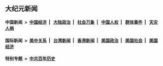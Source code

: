## 大纪元新闻

#### 中国新闻 &nbsp;>&nbsp; [中国经济](indexes/ncid283/README.md?04281245) &nbsp;| &nbsp; [大陆政治](indexes/ncid277/README.md?04281245) &nbsp;| &nbsp; [社会万象](indexes/ncid282/README.md?04281245) &nbsp;| &nbsp; [中国人权](indexes/ncid278/README.md?04281245) &nbsp;| &nbsp; [群体事件](indexes/ncid279/README.md?04281245) &nbsp;| &nbsp; [天灾人祸](indexes/ncid280/README.md?04281245)

#### 国际新闻 &nbsp;>&nbsp; [美中关系](indexes/nf1412576/README.md?04281245) &nbsp;| &nbsp; [台湾新闻](indexes/ncid1349361/README.md?04281245) &nbsp;| &nbsp; [香港新闻](indexes/ncid1349362/README.md?04281245) &nbsp;| &nbsp; [美国政治](indexes/ncid1078159/README.md?04281245) &nbsp;| &nbsp; [美国社会](indexes/ncid1078160/README.md?04281245) &nbsp;| &nbsp; [美国经济](indexes/ncid1078158/README.md?04281245)

#### 特别专题 &nbsp;>&nbsp; [中共百年历史](https://github.com/easy2view/epoch-special/blob/master/README.md?04281245)  
